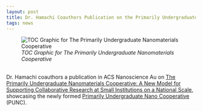 ```yaml
---
layout: post
title: Dr. Hamachi Coauthors Publication on the Primarily Undergraduate Nanomaterials Cooperative
tags: news
---
```

<figure>
  <img src="https://lesliehamachi.github.io/images/2021_ACSNanosciAu_1_6.gif" alt="TOC Graphic for The Primarily Undergraduate Nanomaterials Cooperative" title="TOC Graphic for The Primarily Undergraduate Nanomaterials Cooperative">
  <figcaption><em>TOC Graphic for The Primarily Undergraduate Nanomaterials Cooperative</em></figcaption>
</figure>  
<br>
Dr. Hamachi coauthors a publication in ACS Nanoscience Au on <a href="https://pubs.acs.org/doi/10.1021/acsnanoscienceau.1c00020">The Primarily Undergraduate Nanomaterials Cooperative: A New Model for Supporting Collaborative Research at Small Institutions on a National Scale</a>, showcasing the newly formed <a href="https://nanocooperative.org/">Primarily Undergraduate Nano Cooperative</a> (PUNC).

